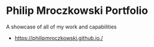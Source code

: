 # Philip Mroczkowski Portfolio

A showcase of all of my work and capabilities
- https://philipmroczkowski.github.io./

